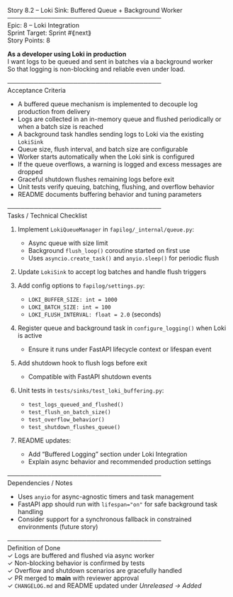 Story 8.2 – Loki Sink: Buffered Queue + Background Worker  
───────────────────────────────────  
Epic: 8 – Loki Integration  
Sprint Target: Sprint #⟪next⟫  
Story Points: 8

**As a developer using Loki in production**  
I want logs to be queued and sent in batches via a background worker  
So that logging is non-blocking and reliable even under load.

───────────────────────────────────  
Acceptance Criteria

- A buffered queue mechanism is implemented to decouple log production from delivery
- Logs are collected in an in-memory queue and flushed periodically or when a batch size is reached
- A background task handles sending logs to Loki via the existing `LokiSink`
- Queue size, flush interval, and batch size are configurable
- Worker starts automatically when the Loki sink is configured
- If the queue overflows, a warning is logged and excess messages are dropped
- Graceful shutdown flushes remaining logs before exit
- Unit tests verify queuing, batching, flushing, and overflow behavior
- README documents buffering behavior and tuning parameters

───────────────────────────────────  
Tasks / Technical Checklist

1. Implement `LokiQueueManager` in `fapilog/_internal/queue.py`:

   - Async queue with size limit
   - Background `flush_loop()` coroutine started on first use
   - Uses `asyncio.create_task()` and `anyio.sleep()` for periodic flush

2. Update `LokiSink` to accept log batches and handle flush triggers

3. Add config options to `fapilog/settings.py`:

   - `LOKI_BUFFER_SIZE: int = 1000`
   - `LOKI_BATCH_SIZE: int = 100`
   - `LOKI_FLUSH_INTERVAL: float = 2.0` (seconds)

4. Register queue and background task in `configure_logging()` when Loki is active

   - Ensure it runs under FastAPI lifecycle context or lifespan event

5. Add shutdown hook to flush logs before exit

   - Compatible with FastAPI shutdown events

6. Unit tests in `tests/sinks/test_loki_buffering.py`:

   - `test_logs_queued_and_flushed()`
   - `test_flush_on_batch_size()`
   - `test_overflow_behavior()`
   - `test_shutdown_flushes_queue()`

7. README updates:
   - Add “Buffered Logging” section under Loki Integration
   - Explain async behavior and recommended production settings

───────────────────────────────────  
Dependencies / Notes

- Uses `anyio` for async-agnostic timers and task management
- FastAPI app should run with `lifespan="on"` for safe background task handling
- Consider support for a synchronous fallback in constrained environments (future story)

───────────────────────────────────  
Definition of Done  
✓ Logs are buffered and flushed via async worker  
✓ Non-blocking behavior is confirmed by tests  
✓ Overflow and shutdown scenarios are gracefully handled  
✓ PR merged to **main** with reviewer approval  
✓ `CHANGELOG.md` and README updated under _Unreleased → Added_
